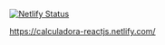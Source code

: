 [![Netlify Status](https://api.netlify.com/api/v1/badges/6ff2f8a6-4c4a-4503-8f9b-6887590bbec7/deploy-status)](https://app.netlify.com/sites/calculadora-reactjs/deploys)

https://calculadora-reactjs.netlify.com/
